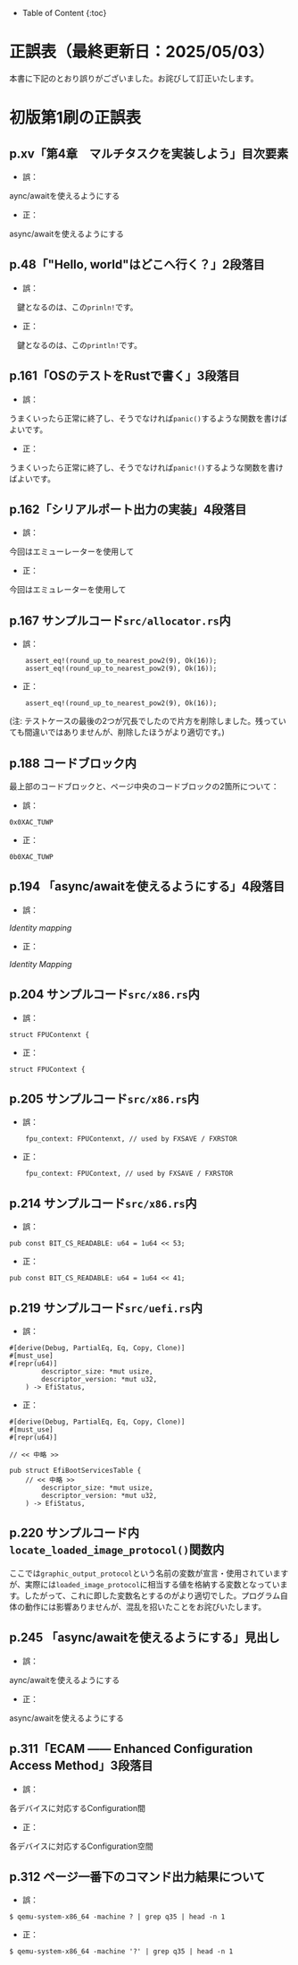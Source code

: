 - Table of Content
{:toc}

# 正誤表（最終更新日：2025/05/03）

本書に下記のとおり誤りがございました。お詫びして訂正いたします。

# 初版第1刷の正誤表

## p.xv「第4章　マルチタスクを実装しよう」目次要素

- 誤：

aync/awaitを使えるようにする

- 正：

async/awaitを使えるようにする

## p.48「"Hello, world"はどこへ行く？」2段落目

- 誤：

　鍵となるのは、この`prinln!`です。

- 正：

　鍵となるのは、この`println!`です。


## p.161「OSのテストをRustで書く」3段落目

- 誤：

うまくいったら正常に終了し、そうでなければ`panic()`するような関数を書けばよいです。

- 正：

うまくいったら正常に終了し、そうでなければ`panic!()`するような関数を書けばよいです。

## p.162「シリアルポート出力の実装」4段落目

- 誤：

今回はエミューレーターを使用して

- 正：

今回はエミュレーターを使用して

## p.167 サンプルコード`src/allocator.rs`内

- 誤：

```
    assert_eq!(round_up_to_nearest_pow2(9), Ok(16));
    assert_eq!(round_up_to_nearest_pow2(9), Ok(16));
```

- 正：

```
    assert_eq!(round_up_to_nearest_pow2(9), Ok(16));

```

(注:
テストケースの最後の2つが冗長でしたので片方を削除しました。残っていても間違いではありませんが、削除したほうがより適切です。)

## p.188 コードブロック内

最上部のコードブロックと、ページ中央のコードブロックの2箇所について：

- 誤：

```
0x0XAC_TUWP
```

- 正：

```
0b0XAC_TUWP
```

## p.194 「async/awaitを使えるようにする」4段落目

- 誤：

_Identity mapping_

- 正：

_Identity Mapping_

## p.204 サンプルコード`src/x86.rs`内

- 誤：

```
struct FPUContenxt {
```

- 正：

```
struct FPUContext {
```

## p.205 サンプルコード`src/x86.rs`内

- 誤：

```
    fpu_context: FPUContenxt, // used by FXSAVE / FXRSTOR
```

- 正：

```
    fpu_context: FPUContext, // used by FXSAVE / FXRSTOR
```

## p.214 サンプルコード`src/x86.rs`内

- 誤：

```
pub const BIT_CS_READABLE: u64 = 1u64 << 53;
```

- 正：

```
pub const BIT_CS_READABLE: u64 = 1u64 << 41;
```

## p.219 サンプルコード`src/uefi.rs`内

- 誤：

```
#[derive(Debug, PartialEq, Eq, Copy, Clone)]
#[must_use]
#[repr(u64)]
        descriptor_size: *mut usize,
        descriptor_version: *mut u32,
    ) -> EfiStatus,
```

- 正：

```
#[derive(Debug, PartialEq, Eq, Copy, Clone)]
#[must_use]
#[repr(u64)]

// << 中略 >>

pub struct EfiBootServicesTable {
    // << 中略 >>
        descriptor_size: *mut usize,
        descriptor_version: *mut u32,
    ) -> EfiStatus,
```

## p.220 サンプルコード内 `locate_loaded_image_protocol()`関数内

ここでは`graphic_output_protocol`という名前の変数が宣言・使用されていますが、実際には`loaded_image_protocol`に相当する値を格納する変数となっています。したがって、これに即した変数名とするのがより適切でした。プログラム自体の動作には影響ありませんが、混乱を招いたことをお詫びいたします。

## p.245 「async/awaitを使えるようにする」見出し

- 誤：

aync/awaitを使えるようにする

- 正：

async/awaitを使えるようにする

## p.311「ECAM ―― Enhanced Configuration Access Method」3段落目

- 誤：

各デバイスに対応するConfiguration間

- 正：

各デバイスに対応するConfiguration空間

## p.312 ページ一番下のコマンド出力結果について

- 誤：

```
$ qemu-system-x86_64 -machine ? | grep q35 | head -n 1
```

- 正：

```
$ qemu-system-x86_64 -machine '?' | grep q35 | head -n 1
```
